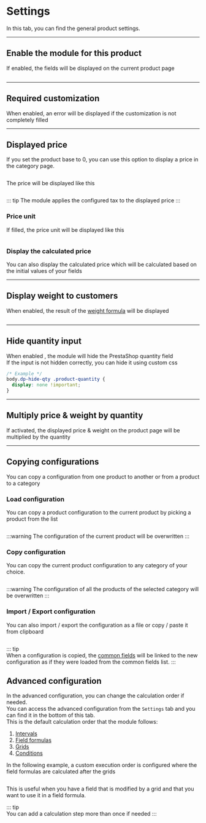 # Settings

In this tab, you can find the general product settings.  
<img srcset="/dynamicproduct/images/module-interface.jpg 2x" class="border">

---

## Enable the module for this product

If enabled, the fields will be displayed on the current product page

<img srcset="/dynamicproduct/images/enable-option.jpg 2x" class="border">

---

## Required customization

When enabled, an error will be displayed if the customization is not completely filled

---

## Displayed price

If you set the product base to 0, you can use this option to display a price in the category page.

<img srcset="/dynamicproduct/images/display-price-config.jpg 2x" class="border">

The price will be displayed like this

<img srcset="/dynamicproduct/images/display-price.jpg 2x">

::: tip The module applies the configured tax to the displayed price
:::

### Price unit

If filled, the price unit will be displayed like this

<img srcset="/dynamicproduct/images/price-unit.jpg 2x">

### Display the calculated price

You can also display the calculated price which will be calculated based on the initial values of
your fields

---

## Display weight to customers

When enabled, the result of
the [weight formula](/dynamicproduct/product-config/08-formulas.md#weight-formula) will be displayed

<img srcset="/dynamicproduct/images/display-weight.jpg 2x" class="border padding">

---

## Hide quantity input

When enabled , the module will hide the PrestaShop quantity field  
If the input is not hidden correctly, you can hide it using custom css

```css
/* Example */
body.dp-hide-qty .product-quantity {
  display: none !important;
}
```

---

## Multiply price & weight by quantity

If activated, the displayed price & weight on the product page will be multiplied by the quantity


---

## Copying configurations

You can copy a configuration from one product to another or from a product to a category

### Load configuration

You can copy a product configuration to the current product by picking a product from the list

<img srcset="/dynamicproduct/images/load-config.jpg 2x" class="border padding">

:::warning The configuration of the current product will be overwritten
:::

### Copy configuration

You can copy the current product configuration to any category of your choice.

<img srcset="/dynamicproduct/images/copy-config.jpg 2x" class="border padding">

:::warning The configuration of all the products of the selected category will be overwritten
:::

### Import / Export configuration

You can also import / export the configuration as a file or copy / paste it from clipboard

<img srcset="/dynamicproduct/images/import-export.jpg 2x" class="border padding">

::: tip  
When a configuration is copied,
the [common fields](/dynamicproduct/product-config/07-fields.md#common-field) will be linked to the
new configuration as if they were loaded from the common fields list.
:::

## Advanced configuration

In the advanced configuration, you can change the calculation order if needed.  
You can access the advanced configuration from the `Settings` tab and you can find it in the bottom
of this tab.  
This is the default calculation order that the module follows:

1. [Intervals](/dynamicproduct/product-config/12-intervals.md)
2. [Field formulas](/dynamicproduct/product-config/10-field-formulas.md)
3. [Grids](/dynamicproduct/product-config/13-grids.md)
4. [Conditions](/dynamicproduct/product-config/09-conditions.md)

In the following example, a custom execution order is configured where the field formulas are
calculated after the grids

<img srcset="/dynamicproduct/images/exec-order.jpg 2x" class="padding border">

This is useful when you have a field that is modified by a grid and that you want to use it in a
field formula.

::: tip  
You can add a calculation step more than once if needed
:::
